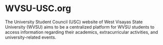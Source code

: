 # WVSU-USC.org

The University Student Council (USC) website of West Visayas State University (WVSU) aims to be a centralized platform for WVSU students to access information regarding their academics, extracurricular activities, and university-related events.
